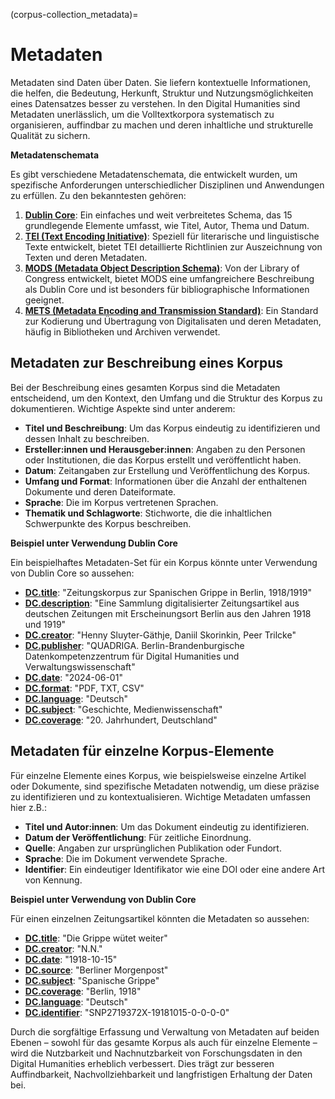 (corpus-collection_metadata)=
# Metadaten

Metadaten sind Daten über Daten. Sie liefern kontextuelle Informationen, die helfen, die Bedeutung, Herkunft, Struktur und Nutzungsmöglichkeiten eines Datensatzes besser zu verstehen. In den Digital Humanities sind Metadaten unerlässlich, um die Volltextkorpora systematisch zu organisieren, auffindbar zu machen und deren inhaltliche und strukturelle Qualität zu sichern.

**Metadatenschemata**

Es gibt verschiedene Metadatenschemata, die entwickelt wurden, um spezifische Anforderungen unterschiedlicher Disziplinen und Anwendungen zu erfüllen. Zu den bekanntesten gehören:

1. **[Dublin Core](https://www.dublincore.org/specifications/dublin-core/dces/)**: Ein einfaches und weit verbreitetes Schema, das 15 grundlegende Elemente umfasst, wie Titel, Autor, Thema und Datum.
2. **[TEI (Text Encoding Initiative)](https://tei-c.org/)**: Speziell für literarische und linguistische Texte entwickelt, bietet TEI detaillierte Richtlinien zur Auszeichnung von Texten und deren Metadaten.
3. **[MODS (Metadata Object Description Schema)](https://www.loc.gov/standards/mods/)**: Von der Library of Congress entwickelt, bietet MODS eine umfangreichere Beschreibung als Dublin Core und ist besonders für bibliographische Informationen geeignet.
4. **[METS (Metadata Encoding and Transmission Standard)](https://www.loc.gov/standards/mets/)**: Ein Standard zur Kodierung und Übertragung von Digitalisaten und deren Metadaten, häufig in Bibliotheken und Archiven verwendet.

## Metadaten zur Beschreibung eines Korpus

Bei der Beschreibung eines gesamten Korpus sind die Metadaten entscheidend, um den Kontext, den Umfang und die Struktur des Korpus zu dokumentieren. Wichtige Aspekte sind unter anderem:

- **Titel und Beschreibung**: Um das Korpus eindeutig zu identifizieren und dessen Inhalt zu beschreiben.
- **Ersteller:innen und Herausgeber:innen**: Angaben zu den Personen oder Institutionen, die das Korpus erstellt und veröffentlicht haben.
- **Datum**: Zeitangaben zur Erstellung und Veröffentlichung des Korpus.
- **Umfang und Format**: Informationen über die Anzahl der enthaltenen Dokumente und deren Dateiformate.
- **Sprache**: Die im Korpus vertretenen Sprachen.
- **Thematik und Schlagworte**: Stichworte, die die inhaltlichen Schwerpunkte des Korpus beschreiben.

**Beispiel unter Verwendung Dublin Core**

Ein beispielhaftes Metadaten-Set für ein Korpus könnte unter Verwendung von Dublin Core so aussehen:

- **[DC.title](https://www.dublincore.org/specifications/dublin-core/dcmi-terms/elements11/title/)**: "Zeitungskorpus zur Spanischen Grippe in Berlin, 1918/1919"
- **[DC.description](https://www.dublincore.org/specifications/dublin-core/dcmi-terms/elements11/description/)**: "Eine Sammlung digitalisierter Zeitungsartikel aus deutschen Zeitungen mit Erscheinungsort Berlin aus den Jahren 1918 und 1919"
- **[DC.creator](https://www.dublincore.org/specifications/dublin-core/dcmi-terms/elements11/creator/)**: "Henny Sluyter-Gäthje, Daniil Skorinkin, Peer Trilcke"
- **[DC.publisher](https://www.dublincore.org/specifications/dublin-core/dcmi-terms/elements11/publisher/)**: "QUADRIGA. Berlin-Brandenburgische Datenkompetenzzentrum für Digital Humanities und Verwaltungswissenschaft"
- **[DC.date](https://www.dublincore.org/specifications/dublin-core/dcmi-terms/elements11/date/)**: "2024-06-01"
- **[DC.format](https://www.dublincore.org/specifications/dublin-core/dcmi-terms/elements11/format/)**: "PDF, TXT, CSV"
- **[DC.language](https://www.dublincore.org/specifications/dublin-core/dcmi-terms/elements11/language/)**: "Deutsch"
- **[DC.subject](https://www.dublincore.org/specifications/dublin-core/dcmi-terms/elements11/subject/)**: "Geschichte, Medienwissenschaft"
- **[DC.coverage](https://www.dublincore.org/specifications/dublin-core/dcmi-terms/elements11/coverage/)**: "20. Jahrhundert, Deutschland"

## Metadaten für einzelne Korpus-Elemente

Für einzelne Elemente eines Korpus, wie beispielsweise einzelne Artikel oder Dokumente, sind spezifische Metadaten notwendig, um diese präzise zu identifizieren und zu kontextualisieren. Wichtige Metadaten umfassen hier z.B.:

- **Titel und Autor:innen**: Um das Dokument eindeutig zu identifizieren.
- **Datum der Veröffentlichung**: Für zeitliche Einordnung.
- **Quelle**: Angaben zur ursprünglichen Publikation oder Fundort.
- **Sprache**: Die im Dokument verwendete Sprache.
- **Identifier**: Ein eindeutiger Identifikator wie eine DOI oder eine andere Art von Kennung.

**Beispiel unter Verwendung von Dublin Core**

Für einen einzelnen Zeitungsartikel könnten die Metadaten so aussehen:

- **[DC.title](https://www.dublincore.org/specifications/dublin-core/dcmi-terms/elements11/title/)**: "Die Grippe wütet weiter"
- **[DC.creator](https://www.dublincore.org/specifications/dublin-core/dcmi-terms/elements11/creator/)**: "N.N."
- **[DC.date](https://www.dublincore.org/specifications/dublin-core/dcmi-terms/elements11/date/)**: "1918-10-15"
- **[DC.source](https://www.dublincore.org/specifications/dublin-core/dcmi-terms/elements11/source/)**: "Berliner Morgenpost"
- **[DC.subject](https://www.dublincore.org/specifications/dublin-core/dcmi-terms/elements11/subject/)**: "Spanische Grippe"
- **[DC.coverage](https://www.dublincore.org/specifications/dublin-core/dcmi-terms/elements11/coverage/)**: "Berlin, 1918"
- **[DC.language](https://www.dublincore.org/specifications/dublin-core/dcmi-terms/elements11/language/)**: "Deutsch"
- **[DC.identifier](https://www.dublincore.org/specifications/dublin-core/dcmi-terms/elements11/identifier/)**: "SNP2719372X-19181015-0-0-0-0"

Durch die sorgfältige Erfassung und Verwaltung von Metadaten auf beiden Ebenen – sowohl für das gesamte Korpus als auch für einzelne Elemente – wird die Nutzbarkeit und Nachnutzbarkeit von Forschungsdaten in den Digital Humanities erheblich verbessert. Dies trägt zur besseren Auffindbarkeit, Nachvollziehbarkeit und langfristigen Erhaltung der Daten bei.